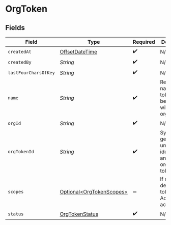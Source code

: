 # OrgToken


## Fields

| Field                                                                                     | Type                                                                                      | Required                                                                                  | Description                                                                               | Example                                                                                   |
| ----------------------------------------------------------------------------------------- | ----------------------------------------------------------------------------------------- | ----------------------------------------------------------------------------------------- | ----------------------------------------------------------------------------------------- | ----------------------------------------------------------------------------------------- |
| `createdAt`                                                                               | [OffsetDateTime](https://docs.oracle.com/javase/8/docs/api/java/time/OffsetDateTime.html) | :heavy_check_mark:                                                                        | N/A                                                                                       |                                                                                           |
| `createdBy`                                                                               | *String*                                                                                  | :heavy_check_mark:                                                                        | N/A                                                                                       | noreply@hathora.dev                                                                       |
| `lastFourCharsOfKey`                                                                      | *String*                                                                                  | :heavy_check_mark:                                                                        | N/A                                                                                       |                                                                                           |
| `name`                                                                                    | *String*                                                                                  | :heavy_check_mark:                                                                        | Readable name for a token. Must be unique within an organization.                         | ci-token                                                                                  |
| `orgId`                                                                                   | *String*                                                                                  | :heavy_check_mark:                                                                        | N/A                                                                                       |                                                                                           |
| `orgTokenId`                                                                              | *String*                                                                                  | :heavy_check_mark:                                                                        | System generated unique identifier for an organization token.                             | org-token-af469a92-5b45-4565-b3c4-b79878de67d2                                            |
| `scopes`                                                                                  | [Optional\<OrgTokenScopes>](../../models/shared/OrgTokenScopes.md)                        | :heavy_minus_sign:                                                                        | If not defined, the token has Admin access.                                               |                                                                                           |
| `status`                                                                                  | [OrgTokenStatus](../../models/shared/OrgTokenStatus.md)                                   | :heavy_check_mark:                                                                        | N/A                                                                                       |                                                                                           |